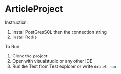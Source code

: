 # ArticleProject

Instruction:
1. Install PostGresSQL then the connection string
2. Install Redis

To Run
1. Clone the project
2. Open with visualstudio or any other IDE
3. Run the Test from Test explorer or write `dotnet run`
